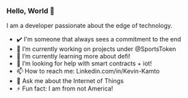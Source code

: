 ### Hello, World 👋

I am a developer passionate about the edge of technology.
<!--
**user2745/user2745** is a ✨ _special_ ✨ repository because its `README.md` (this file) appears on your GitHub profile.
Here are some ideas to get you started:
Values: Knowledge, Focus and Discipline

- 👯 I’m looking to collaborate on https://github.com/protest-finder
-->

- ✔️ I'm someone that always sees a commitment to the end
- 🔭 I’m currently working on projects under @SportsToken
- 🌱 I’m currently learning more about defi!
- 🤔 I’m looking for help with smart contracts + iot!
- 📫 How to reach me: Linkedin.com/in/Kevin-Kamto
- 💬 Ask me about the Internet of Things
- ⚡ Fun fact: I am from not America!

